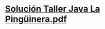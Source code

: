 # [Solución Taller Java La Pingüinera.pdf](https://docs.google.com/document/d/166DbaE4zLjt65yVDEaebuZ4fzb_TlhunKmzql4rRfyU/export?format=pdf)